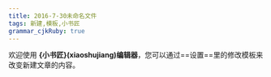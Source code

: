```yaml
---
title: 2016-7-30未命名文件 
tags: 新建,模板,小书匠
grammar_cjkRuby: true
---
```



欢迎使用 **{小书匠}(xiaoshujiang)编辑器**，您可以通过==设置==里的修改模板来改变新建文章的内容。